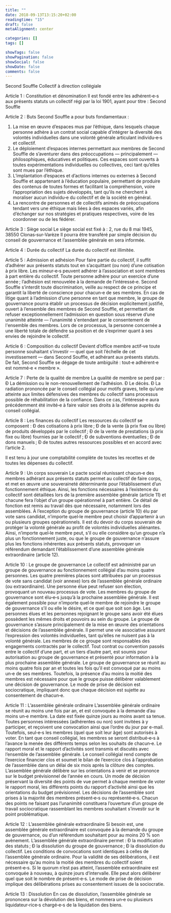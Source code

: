 ```yaml
---
title: ""
date: 2018-09-13T13:15:20+02:00
readingtime: "15"
draft: false
metaAlignment: center

categories: []
tags: []

showTags: false
showPagination: false
showSocial: false
showDate: false
comments: false
---
```

Second Souffle
Collectif à direction collégiale


Article 1 : Constitution et dénomination
Il est fondé entre les adhérent‑e‑s aux présents statuts un collectif régi par la loi 1901, ayant pour
titre : Second Souffle


Article 2 : Buts
Second Souffle a pour buts fondamentaux :
1.	La mise en œuvre d’espaces mus par l’éthique, dans lesquels chaque personne adhère à un contrat social capable d’intégrer la diversité des volontés individuelles dans une volonté générale articulant individu‑e‑s et collectif.
2.	Le déploiement d’espaces internes permettant aux membres de Second Souffle de s’aventurer dans des préoccupations — principalement — philosophiques, éducatives et politiques. Ces espaces sont ouverts à toutes expérimentations individuelles ou collectives, ceci tant qu’elles sont mues par l’éthique.
3.	L’implantation d’espaces et d’actions internes ou externes à Second Souffle et appartenant à l’éducation populaire, permettant de produire des contenus de toutes formes et facilitant la compréhension, voire l’appropriation des sujets développés, tant qu’ils ne cherchent à moraliser aucun individu‑e du collectif et de la société en général.
4.	La rencontre de personnes et de collectifs animés de préoccupations tendant vers une éthique mais liées à des espaces variés, afin d’échanger sur nos stratégies et pratiques respectives, voire de les coordonner ou de les fédérer.


Article 3 : Siège social
Le siège social est fixé à : 2, rue du 8 mai 1945, 38550 Clonas‑sur‑Varèze
Il pourra être transféré par simple décision du conseil de gouvernance et l’assemblée générale en
sera informée.


Article 4 : Durée du collectif
La durée du collectif est illimitée.


Article 5 : Admission et adhésion
Pour faire partie du collectif, il suffit d’adhérer aux présents statuts tout en s’acquittant (ou non) d’une cotisation à prix libre. Les mineur‑e‑s peuvent adhérer à l’association et sont membres à part entière du collectif. Toute personne adhère pour un exercice d’une année ; l’adhésion est renouvelée à la demande de l’intéressé‑e.
Second Souffle s’interdit toute discrimination, veille au respect de ce principe et garantit la liberté de conscience pour chacun‑e de ses membres. En cas de litige quant à l’admission d’une personne en tant que membre, le groupe de gouvernance pourra établir un processus de décision explicitement justifié, ouvert à l’ensemble des membres de Second Souffle, et permettant de refuser exceptionnellement l’admission en question sous réserve d’une unanimité atteinte — l’unanimité s'entendant par le consentement de l'ensemble des membres. Lors de ce processus, la personne concernée a une liberté totale de défendre sa position et de s’exprimer quant à ses envies de rejoindre le collectif.

Article 6 : Composition du collectif
Devient d’office membre actif‑ve toute personne souhaitant s’investir — quel que soit l’échelle de cet investissement — dans Second Souffle, et adhérant aux présents statuts. De fait, Second Souffle se dégage de toute ambiguïté : tout‑e adhérent‑e est nommé‑e « membre ».


Article 7 : Perte de la qualité de membre
La qualité de membre se perd par :
Ð	La démission ou le non-renouvellement de l’adhésion.
Ð	Le décès.
Ð	La radiation prononcée par le conseil collégial pour motifs graves, telle qu’une atteinte aux limites défensives des membres du collectif sans processus possible de réhabilitation de la confiance. Dans ce cas, l’intéressé‑e aura précédemment été invité‑e à faire valoir ses droits à la défense auprès du conseil collégial.

Article 8 : Les finances du collectif
Les ressources du collectif se composent :
Ð	des cotisations à prix libre ;
Ð	de la vente (à prix fixe ou libre) de produits développés par le collectif ;
Ð	de la vente de prestations (à prix fixe ou libre) fournies par le collectif ;
Ð	de subventions éventuelles ;
Ð	de dons manuels ;
Ð	de toutes autres ressources possibles et en accord avec l’article 2.

Il est tenu à jour une comptabilité complète de toutes les recettes et de toutes les dépenses du collectif.


Article 9 : Un corps souverain
Le pacte social réunissant chacun‑e des membres adhérant aux présents statuts permet au collectif de faire corps, et met en œuvre une souveraineté déterminante pour l’établissement d’un fonctionnement éthique. Ainsi, les fonctions nécessaires à l’existence du collectif sont détaillées lors de la première assemblée générale (article 11) et chacune fera l’objet d’un groupe opérationnel à part entière. Ce détail de fonction est remis au travail dès que nécessaire, notamment lors des assemblées. À l’exception du groupe de gouvernance (article 10) élu par vote sans candidat, n’importe quel‑le membre peut choisir d’appartenir à un ou plusieurs groupes opérationnels.
Il est du devoir du corps souverain de protéger la volonté générale au profit de volontés individuelles aliénantes. Ainsi, n’importe quel‑le membre peut, s’il ou elle considère qu’un groupe n’a plus un fonctionnement juste, ou que le groupe de gouvernance n’assure plus les fonctions inhérentes aux présents statuts, provoquer un référendum demandant l’établissement d’une assemblée générale extraordinaire (article 12).


Article 10 : Le groupe de gouvernance
Le collectif est administré par un groupe de gouvernance au fonctionnement collégial d’au moins quatre personnes. Les quatre premières places sont attribuées par un processus de vote sans candidat (voir annexe) lors de l’assemblée générale ordinaire (ou extraordinaire). Une personne élue peut refuser son élection, provoquant un nouveau processus de vote. Les membres du groupe de gouvernance sont élu‑e‑s jusqu’à la prochaine assemblée générale.
Il est également possible pour n’importe quel‑le membre de rejoindre le groupe de gouvernance s’il ou elle le désire, et ce quel que soit son âge. Les personnes élues et les personnes rejoignant le groupe sans avoir été élues possèdent les mêmes droits et pouvoirs au sein du groupe.
Le groupe de gouvernance s’assure principalement de la mise en œuvre des orientations et décisions de l’assemblée générale. Il permet une vie associative assurant l’expression des volontés individuelles, tant qu’elles ne nuisent pas à la volonté générale. Les membres de ce groupe sont responsables des engagements contractés par le collectif. Tout contrat ou convention passés entre le collectif d’une part, et un tiers d’autre part, est soumis pour autorisation au groupe de gouvernance et présenté pour information à la plus prochaine assemblée générale.
Le groupe de gouvernance se réunit au moins quatre fois par an et toutes les fois qu’il est convoqué par au moins un‑e de ses membres. Toutefois, la présence d’au moins la moitié des membres est nécessaire pour que le groupe puisse délibérer valablement une décision de gouvernance. Le mode de prise de décision est sociocratique, impliquant donc que chaque décision est sujette au consentement de chacun‑e.


Article 11 : L’assemblée générale ordinaire
L’assemblée générale ordinaire se réunit au moins une fois par an, et est convoquée à la demande d’au moins un‑e membre. La date est fixée quinze jours au moins avant sa tenue. Toutes personnes intéressées (adhérentes ou non) sont invitées à y participer, et reçoivent une convocation ainsi que l’ordre du jour par e-mail. Toutefois, seul‑e‑s les membres (quel que soit leur âge) sont autorisés à voter.
En tant que conseil collégial, les membres se seront distribué‑e‑s à l’avance la menée des différents temps selon les souhaits de chacun‑e.
Le rapport moral et le rapport d’activités sont transmis et discutés avec l’ensemble de l’assemblée générale. Le conseil collégial rend compte de l’exercice financier clos et soumet le bilan de l’exercice clos à l’approbation de l’assemblée dans un délai de six mois après la clôture des comptes. L’assemblée générale délibère sur les orientations à venir et se prononce sur le budget prévisionnel de l’année en cours.
Un mode de décision préservant la diversité des points de vue permet à chaque membre de voter le rapport moral, les différents points du rapport d’activité ainsi que les orientations du budget prévisionnel. Les décisions de l’assemblée sont prises à la majorité des membres présent‑e‑s ou représenté‑e‑s. Chacun des points ne faisant pas l’unanimité constituera l’ouverture d’un groupe de travail sociocratique rassemblant les membres souhaitant s’investir sur le point problématique.


Article 12 : L’assemblée générale extraordinaire
Si besoin est, une assemblée générale extraordinaire est convoquée à la demande du groupe de gouvernance, ou d’un référendum souhaitant pour au moins 20 % son avènement. L’assemblée générale extraordinaire permet :
Ð	la modification des statuts ;
Ð	la dissolution du groupe de gouvernance ;
Ð	la dissolution du collectif.
Les conditions de convocations sont identiques à celles de l’assemblée générale ordinaire. Pour la validité de ses délibérations, il est nécessaire qu’au moins la moitié des membres du collectif soient présent‑e‑s. Si le quorum n’est pas atteint, l’assemblée extraordinaire est convoquée à nouveau, à quinze jours d’intervalle. Elle peut alors délibérer quel que soit le nombre de présent‑e‑s. Le mode de prise de décision implique des délibérations prises au consentement issues de la sociocratie.


Article 13 : Dissolution
En cas de dissolution, l’assemblée générale se prononcera sur la dévolution des biens, et nommera un‑e ou plusieurs liquidateur‑rice‑s chargé‑e‑s de la liquidation des biens.

